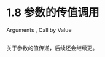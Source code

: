 # 1.8 参数的传值调用

Arguments , Call by Value

<figure><img src="https://labspc.com/wp-content/uploads/2024/01/1705655082-word-image-268-1.png" alt=""><figcaption></figcaption></figure>

关于参数的值传递，后续还会继续更。
